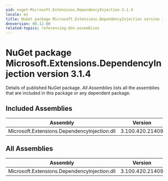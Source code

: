 ```yaml
---
uid: nuget-Microsoft.Extensions.DependencyInjection-3.1.4
locale: en
title: NuGet package Microsoft.Extensions.DependencyInjection version 3.1.4
dnnversion: 09.12.00
related-topics: referencing-dnn-assemblies
---
```


# NuGet package Microsoft.Extensions.DependencyInjection version 3.1.4
Details of published NuGet package.
*All Assemblies* lists all the assemblies that are included in this package or any dependent package.

## Included Assemblies

|Assembly|Version|
|---|---|
|Microsoft.Extensions.DependencyInjection.dll|3.100.420.21409|

## All Assemblies

|Assembly|Version|
|---|---|
|Microsoft.Extensions.DependencyInjection.dll|3.100.420.21409|

